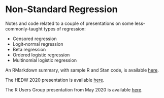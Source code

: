 # Non-Standard Regression

Notes and code related to a couple of presentations on some less-commonly-taught types of regression:

* Censored regression
* Logit-normal regression
* Beta regression
* Ordered logistic regression
* Multinomial logistic regression

An RMarkdown summary, with sample R and Stan code, is available [here](https://kaplanas.github.io/nonstandard-regression/nonstandard_regression.html).

The HEDW 2020 presentation is available [here](https://kaplanas.github.io/nonstandard-regression/hedw2020_presentation.html).

The R Users Group presentation from May 2020 is available [here](https://kaplanas.github.io/nonstandard-regression/rug2020_presentation.html).
